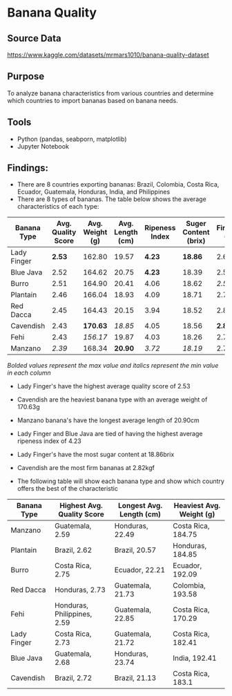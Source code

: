 # Banana Quality
## Source Data
https://www.kaggle.com/datasets/mrmars1010/banana-quality-dataset

## Purpose
To analyze banana characteristics from various countries and determine which countries to import bananas based on banana needs.

## Tools
- Python (pandas, seabporn, matplotlib)
- Jupyter Notebook

## Findings:
- There are 8 countries exporting bananas: Brazil, Colombia, Costa Rica, Ecuador, Guatemala, Honduras, India, and Philippines
- There are 8 types of bananas. The table below shows the average characteristics of each type:

| Banana Type | Avg. Quality Score | Avg. Weight (g) | Avg. Length (cm) | Ripeness Index | Suger Content (brix) | Firmness (kgf) |
|-------------|--------------------|-----------------|------------------|----------------|----------------------|----------------|
| Lady Finger | **2.53**               | 162.80          | 19.57            | **4.23**           | **18.86**                | 2.68           |
| Blue Java   | 2.52               | 164.62          | 20.75            | **4.23**           | 18.39                | 2.59           |
| Burro       | 2.51               | 164.90          | 20.41            | 4.06           | 18.62                | *2.52*           |
| Plantain    | 2.46               | 166.04          | 18.93            | 4.09           | 18.71                | 2.72           |
| Red Dacca   | 2.45               | 164.43          | 20.15            | 3.94           | 18.52                | 2.80           |
| Cavendish   | 2.43               | **170.63**          | *18.85*            | 4.05           | 18.56                | **2.82**           |
| Fehi        | 2.43               | *156.17*          | 19.87            | 4.03           | 18.26                | 2.73           |
| Manzano     | *2.39*               | 168.34          | **20.90**            | *3.72*           | *18.19*                | 2.77           |


*Bolded values represent the max value and italics represent the min value in each column*

- Lady Finger's have the highest average quality score of 2.53
- Cavendish are the heaviest banana type with an average weight of 170.63g
- Manzano banana's have the longest average length of 20.90cm
- Lady Finger and Blue Java are tied of having the highest average ripeness index of 4.23
- Lady Finger's have the most sugar content at 18.86brix
- Cavendish are the most firm bananas at 2.82kgf

- The following table will show each banana type and show which country offers the best of the characteristic
 
| Banana Type | Highest Avg. Quality Score | Longest Avg. Length (cm) | Heaviest Avg. Weight (g) |
|-|-|-|-|
| Manzano | Guatemala, 2.59 | Honduras, 22.49 | Costa Rica, 184.75 | 
| Plantain | Brazil, 2.62 | Brazil, 20.57 | Honduras, 184.85 |
| Burro | Costa Rica, 2.75 | Ecuador, 22.21 | Ecuador, 192.09 |
| Red Dacca | Honduras, 2.73 | Guatemala, 21.73 | Colombia, 193.58 |
| Fehi | Honduras, Philippines, 2.59 | Guatemala, 22.85 | Costa Rica, 170.29 |
| Lady Finger | Costa Rica, 2.73 | Guatemala, 21.72 | Costa Rica, 182.41 |
| Blue Java | Guatemala, 2.68 | Honduras, 23.74 | India, 192.41 |
| Cavendish | Brazil, 2.72 | Brazil, 21.13 | Costa Rica, 183.1 |





 

